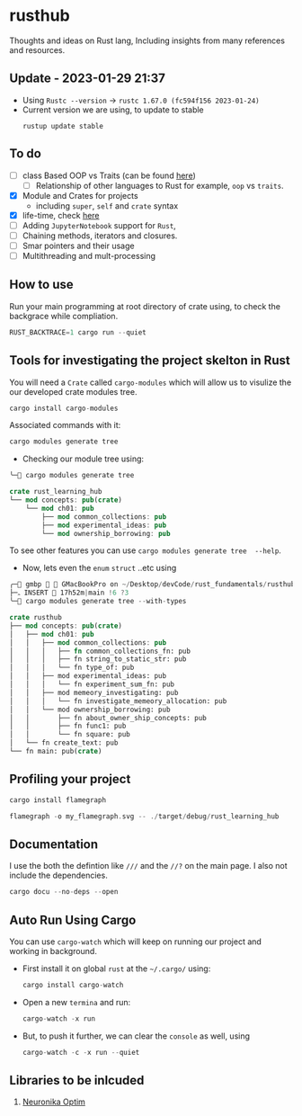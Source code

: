 # rusthub
Thoughts and ideas on Rust lang, Including insights from many references and
resources.
## Update - 2023-01-29 21:37
- Using `Rustc --version` -> `rustc 1.67.0 (fc594f156 2023-01-24)`
- Current version we are using, to update to stable
    ```shell
    rustup update stable
    ```


## To do
- [ ] class Based OOP vs Traits (can be found
  [here](https://www.youtube.com/watch?v=m_phdVlkr6U&t=158s))
    - [ ] Relationship of other languages to Rust for example, `oop` vs
      `traits`.
- [x]  Module and Crates for projects
    - including `super`, `self` and `crate` syntax
- [x] life-time, check [here](https://www.youtube.com/watch?v=1QoT9fmPYr8)
- [ ] Adding `JupyterNotebook` support for `Rust`,
- [ ] Chaining methods, iterators and closures.
- [ ] Smar pointers and their usage
- [ ] Multithreading and mult-processing

## How to use

Run your main programming at root directory of crate using, to check the
backgrace while compliation.

```rust
RUST_BACKTRACE=1 cargo run --quiet
```
## Tools for investigating the project skelton in Rust
You will need a `Crate` called `cargo-modules` which will allow us to visulize
the our developed crate modules tree.
```rust
cargo install cargo-modules
```
Associated commands with it:
```rust
cargo modules generate tree
```
- Checking our module tree using:
```rust
╰─ cargo modules generate tree

crate rust_learning_hub
└── mod concepts: pub(crate)
    └── mod ch01: pub
        ├── mod common_collections: pub
        ├── mod experimental_ideas: pub
        └── mod ownership_borrowing: pub
```
To see other features you can use `cargo modules generate tree  --help`.

- Now, lets even the `enum` `struct` ..etc using


```rust
╭─ gmbp   GMacBookPro on ~/Desktop/devCode/rust_fundamentals/rusthub   
├─ﮧ INSERT  17h52m|main !6 ?3
╰─ cargo modules generate tree --with-types

crate rusthub
├── mod concepts: pub(crate)
│   ├── mod ch01: pub
│   │   ├── mod common_collections: pub
│   │   │   ├── fn common_collections_fn: pub
│   │   │   ├── fn string_to_static_str: pub
│   │   │   └── fn type_of: pub
│   │   ├── mod experimental_ideas: pub
│   │   │   └── fn experiment_sum_fn: pub
│   │   ├── mod memeory_investigating: pub
│   │   │   └── fn investigate_memeory_allocation: pub
│   │   └── mod ownership_borrowing: pub
│   │       ├── fn about_owner_ship_concepts: pub
│   │       ├── fn func1: pub
│   │       └── fn square: pub
│   └── fn create_text: pub
└── fn main: pub(crate)
```

## Profiling your project

```rust
cargo install flamegraph
```
```rust
flamegraph -o my_flamegraph.svg -- ./target/debug/rust_learning_hub
```

## Documentation
I use the both the defintion like `///` and the `//?` on the main page. I also
not include the dependencies.
```rust
cargo docu --no-deps --open
```

## Auto Run Using Cargo
You can use `cargo-watch` which will keep on running our project and working in background.
- First install it on global `rust` at the `~/.cargo/` using:
    ```rust
    cargo install cargo-watch
    ```
- Open a new `termina` and run:
    ```rust
    cargo-watch -x run
    ```
- But, to push it further, we can clear the `console` as well, using
    ```rust
    cargo-watch -c -x run --quiet


    ```

## Libraries to be inlcuded
1. [Neuronika Optim](https://docs.rs/neuronika/0.1.0/neuronika/optim/index.html)

